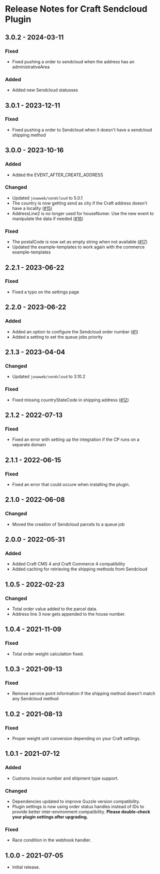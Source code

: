 # Release Notes for Craft Sendcloud Plugin

## 3.0.2 - 2024-03-11

### Fixed
- Fixed pushing a order to sendcloud when the address has an administrativeArea

### Added
- Added new Sendcloud statusses

## 3.0.1 - 2023-12-11

### Fixed
- Fixed pushing a order to Sendcloud when it doesn't have a sendcloud shipping method

## 3.0.0 - 2023-10-16

### Added
- Added the EVENT_AFTER_CREATE_ADDRESS

### Changed
- Updated `jouwweb/sendcloud` to 5.0.1
- The country is now getting send as city if the Craft address doesn't have a locality ([#15](https://github.com/white-nl/commerce-sendcloud/issues/15))
- AddressLine2 is no longer used for houseNumer. Use the new event to manipulate the data if needed ([#16](https://github.com/white-nl/commerce-sendcloud/issues/16))

### Fixed
- The postalCode is now set as empty string when not available ([#17](https://github.com/white-nl/commerce-sendcloud/issues/17))
- Updated the example-templates to work again with the commerce example-templates

## 2.2.1 - 2023-06-22

### Fixed
- Fixed a typo on the settings page

## 2.2.0 - 2023-06-22

### Added
- Added an option to configure the Sendcloud order number ([#1](https://github.com/white-nl/commerce-sendcloud/issues/1))
- Added a setting to set the queue jobs priority

## 2.1.3 - 2023-04-04

### Changed
- Updated `jouwweb/sendcloud` to 3.10.2

### Fixed 
- Fixed missing countryStateCode in shipping address ([#12](https://github.com/white-nl/commerce-sendcloud/issues/12)) 

## 2.1.2 - 2022-07-13

### Fixed
- Fixed an error with setting up the integration if the CP runs on a separate domain

## 2.1.1 - 2022-06-15

### Fixed
- Fixed an error that could occure when installing the plugin.

## 2.1.0 - 2022-06-08

### Changed
- Moved the creation of Sendcloud parcels to a queue job

## 2.0.0 - 2022-05-31

### Added
- Added Craft CMS 4 and Craft Commerce 4 compatibility
- Added caching for retrieving the shipping methods from Sendcloud

## 1.0.5 - 2022-02-23

### Changed
- Total order value added to the parcel data.
- Address line 3 now gets appended to the house number.

## 1.0.4 - 2021-11-09

### Fixed
- Total order weight calculation fixed.

## 1.0.3 - 2021-09-13

### Fixed
- Remove service point information if the shipping method doesn't match any Sendcloud method

## 1.0.2 - 2021-08-13

### Fixed
- Proper weight unit conversion depending on your Craft settings.

## 1.0.1 - 2021-07-12

### Added
- Customs invoice number and shipment type support.

### Changed
- Dependencies updated to improve Guzzle version compatibility.
- Plugin settings is now using order status handles instead of IDs to provide better inter-environment compatibility. **Please double-check your plugin settings after upgrading.**

### Fixed
- Race condition in the webhook handler.

## 1.0.0 - 2021-07-05

- Initial release.
